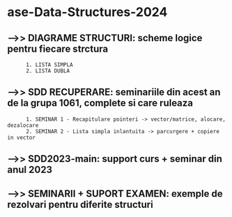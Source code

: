 # ase-Data-Structures-2024
 
## -->> DIAGRAME STRUCTURI: scheme logice pentru fiecare strctura
          1. LISTA SIMPLA
          2. LISTA DUBLA
## -->> SDD RECUPERARE: seminariile din acest an de la grupa 1061, complete si care ruleaza
          1. SEMINAR 1 - Recapitulare pointeri -> vector/matrice, alocare, dezalocare 
          2. SEMINAR 2 - Lista simpla inlantuita -> parcurgere + copiere in vector 
## -->> SDD2023-main: support curs + seminar din anul 2023
## -->> SEMINARII + SUPORT EXAMEN: exemple de rezolvari pentru diferite structuri 
